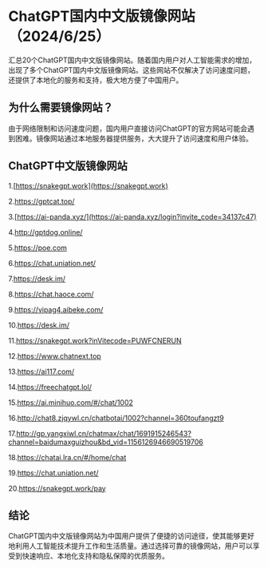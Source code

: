 # ChatGPT国内中文版镜像网站（2024/6/25）
汇总20个ChatGPT国内中文版镜像网站。随着国内用户对人工智能需求的增加，出现了多个ChatGPT国内中文版镜像网站。这些网站不仅解决了访问速度问题，还提供了本地化的服务和支持，极大地方便了中国用户。

## 为什么需要镜像网站？
由于网络限制和访问速度问题，国内用户直接访问ChatGPT的官方网站可能会遇到困难。镜像网站通过本地服务器提供服务，大大提升了访问速度和用户体验。

## ChatGPT中文版镜像网站

1.[https://snakegpt.work](https://snakegpt.work)                                  

2.https://gptcat.top/

3.[https://ai-panda.xyz/](https://ai-panda.xyz/login?invite_code=34137c47)

4.http://gptdog.online/

5.https://poe.com

6.https://chat.uniation.net/

7.https://desk.im/

8.https://chat.haoce.com/

9.https://vipag4.aibeke.com/

10.https://desk.im/

11.https://snakegpt.work?inVitecode=PUWFCNERUN

12.https://www.chatnext.top

13.https://ai117.com/

14.https://freechatgpt.lol/

15.https://ai.minihuo.com/#/chat/1002

16.http://chat8.zjqywl.cn/chatbotai/1002?channel=360toufangzt9

17.http://gp.yangxiwl.cn/chatmax/chat/1691915246543?channel=baidumaxguizhou&bd_vid=1156126946690519706

18.https://chatai.lra.cn/#/home/chat

19.https://chat.uniation.net/

20.https://snakegpt.work/pay

## 结论

ChatGPT国内中文版镜像网站为中国用户提供了便捷的访问途径，使其能够更好地利用人工智能技术提升工作和生活质量。通过选择可靠的镜像网站，用户可以享受到快速响应、本地化支持和隐私保障的优质服务。



